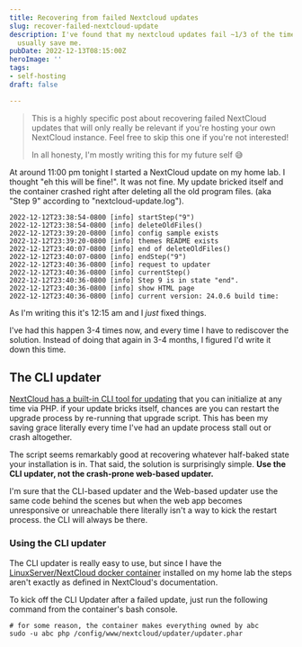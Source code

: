 ```yaml
---
title: Recovering from failed Nextcloud updates
slug: recover-failed-nextcloud-update
description: I've found that my nextcloud updates fail ~1/3 of the time. These steps
  usually save me.
pubDate: 2022-12-13T08:15:00Z
heroImage: ''
tags:
- self-hosting
draft: false

---
```

> This is a highly specific post about recovering failed NextCloud updates that will only really be relevant if you're hosting your own NextCloud instance. Feel free to skip this one if you're not interested! 
>
> In all honesty, I'm mostly writing this for my future self 😅

At around 11:00 pm tonight I started a NextCloud update on my home lab. I thought "eh this will be fine!". It was not fine. My update bricked itself and the container crashed right after deleting all the old program files. (aka "Step 9" according to "nextcloud-update.log"). 

    2022-12-12T23:38:54-0800 [info] startStep("9")
    2022-12-12T23:38:54-0800 [info] deleteOldFiles()
    2022-12-12T23:39:20-0800 [info] config sample exists
    2022-12-12T23:39:20-0800 [info] themes README exists
    2022-12-12T23:40:07-0800 [info] end of deleteOldFiles()
    2022-12-12T23:40:07-0800 [info] endStep("9")
    2022-12-12T23:40:36-0800 [info] request to updater
    2022-12-12T23:40:36-0800 [info] currentStep()
    2022-12-12T23:40:36-0800 [info] Step 9 is in state "end".
    2022-12-12T23:40:36-0800 [info] show HTML page
    2022-12-12T23:40:36-0800 [info] current version: 24.0.6 build time: 

As I'm writing this it's 12:15 am and I _just_ fixed things.

 I've had this happen 3-4 times now, and every time I have to rediscover the solution. Instead of doing that again in 3-4 months, I figured I'd write it down this time. 

## The CLI updater

[NextCloud has a built-in CLI tool for updating](https://docs.nextcloud.com/server/latest/admin_manual/maintenance/update.html#using-the-command-line-based-updater) that you can initialize at any time via PHP. if your update bricks itself, chances are you can restart the upgrade process by re-running that upgrade script. This has been my saving grace literally every time I've had an update process stall out or crash altogether. 

The script seems remarkably good at recovering whatever half-baked state your installation is in. That said, the solution is surprisingly simple. **Use the CLI updater, not the crash-prone web-based updater.** 

I'm sure that the CLI-based updater and the Web-based updater use the same code behind the scenes but when the web app becomes unresponsive or unreachable there literally isn't a way to kick the restart process. the CLI will always be there. 

### Using the CLI updater

The CLI updater is really easy to use, but since I have the [LinuxServer/NextCloud docker container](https://docs.linuxserver.io/images/docker-nextcloud) installed on my home lab the steps aren't exactly as defined in NextCloud's documentation. 

To kick off the CLI Updater after a failed update, just run the following command from the container's bash console. 

    # for some reason, the container makes everything owned by abc
    sudo -u abc php /config/www/nextcloud/updater/updater.phar